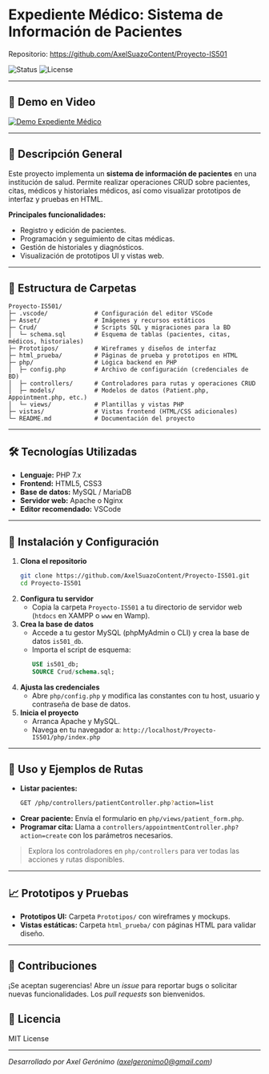 # Expediente Médico: Sistema de Información de Pacientes

Repositorio: https://github.com/AxelSuazoContent/Proyecto-IS501

![Status](https://img.shields.io/badge/status-development-blue) ![License](https://img.shields.io/github/license/AxelSuazoContent/Proyecto-IS501)

---

## 🎥 Demo en Video
<!-- Inserta aquí el enlace al video de demostración -->
[![Demo Expediente Médico](https://img.youtube.com/vi/VIDEO_ID/0.jpg)](https://youtu.be/VIDEO_ID)

---

## 📖 Descripción General
Este proyecto implementa un **sistema de información de pacientes** en una institución de salud. Permite realizar operaciones CRUD sobre pacientes, citas, médicos y historiales médicos, así como visualizar prototipos de interfaz y pruebas en HTML.

**Principales funcionalidades:**
- Registro y edición de pacientes.
- Programación y seguimiento de citas médicas.
- Gestión de historiales y diagnósticos.
- Visualización de prototipos UI y vistas web.

---

## 📂 Estructura de Carpetas
```
Proyecto-IS501/
├─ .vscode/             # Configuración del editor VSCode
├─ Asset/               # Imágenes y recursos estáticos
├─ Crud/                # Scripts SQL y migraciones para la BD
│  └─ schema.sql        # Esquema de tablas (pacientes, citas, médicos, historiales)
├─ Prototipos/          # Wireframes y diseños de interfaz
├─ html_prueba/         # Páginas de prueba y prototipos en HTML
├─ php/                 # Lógica backend en PHP
│  ├─ config.php        # Archivo de configuración (credenciales de BD)
│  ├─ controllers/      # Controladores para rutas y operaciones CRUD
│  ├─ models/           # Modelos de datos (Patient.php, Appointment.php, etc.)
│  └─ views/            # Plantillas y vistas PHP
├─ vistas/              # Vistas frontend (HTML/CSS adicionales)
└─ README.md            # Documentación del proyecto
```

---

## 🛠️ Tecnologías Utilizadas
- **Lenguaje:** PHP 7.x
- **Frontend:** HTML5, CSS3
- **Base de datos:** MySQL / MariaDB
- **Servidor web:** Apache o Nginx
- **Editor recomendado:** VSCode

---

## 🚀 Instalación y Configuración
1. **Clona el repositorio**
   ```bash
   git clone https://github.com/AxelSuazoContent/Proyecto-IS501.git
   cd Proyecto-IS501
   ```
2. **Configura tu servidor**
   - Copia la carpeta `Proyecto-IS501` a tu directorio de servidor web (`htdocs` en XAMPP o `www` en Wamp).
3. **Crea la base de datos**
   - Accede a tu gestor MySQL (phpMyAdmin o CLI) y crea la base de datos `is501_db`.
   - Importa el script de esquema:
     ```sql
     USE is501_db;
     SOURCE Crud/schema.sql;
     ```
4. **Ajusta las credenciales**
   - Abre `php/config.php` y modifica las constantes con tu host, usuario y contraseña de base de datos.
5. **Inicia el proyecto**
   - Arranca Apache y MySQL.
   - Navega en tu navegador a: `http://localhost/Proyecto-IS501/php/index.php`

---

## 🔧 Uso y Ejemplos de Rutas
- **Listar pacientes:**
  ```bash
  GET /php/controllers/patientController.php?action=list
  ```
- **Crear paciente:**
  Envía el formulario en `php/views/patient_form.php`.
- **Programar cita:**
  Llama a `controllers/appointmentController.php?action=create` con los parámetros necesarios.

> Explora los controladores en `php/controllers` para ver todas las acciones y rutas disponibles.

---

## 📈 Prototipos y Pruebas
- **Prototipos UI:** Carpeta `Prototipos/` con wireframes y mockups.
- **Vistas estáticas:** Carpeta `html_prueba/` con páginas HTML para validar diseño.

---

## 🤝 Contribuciones
¡Se aceptan sugerencias! Abre un _issue_ para reportar bugs o solicitar nuevas funcionalidades. Los _pull requests_ son bienvenidos.

## 📄 Licencia
MIT License

---

_Desarrollado por Axel Gerónimo (axelgeronimo0@gmail.com)_
